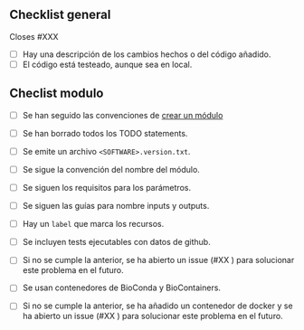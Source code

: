 <!--
# structural_variants_ciberer pull request

¡Gracias por contribuir a la pipeline de variantes estructurales del CIBERER. 
Marcad las opciones completadas en las opciones de abajo, dependiendo de si se añade un módulo, un worflow. Si se corrige un bug, solo marcar
las opciones generales. 

Recordad que los PRs se deben hacer contra la rama devel.

Las instrucciones generales para las contribuciones están en [README.md](https://github.com/yocra3/structural_variants_ciberer/README.md)
-->

## Checklist general

Closes #XXX <!-- Añadir el issue relacionado con el PR -->

- [ ] Hay una descripción de los cambios hechos o del código añadido.
- [ ] El código está testeado, aunque sea en local.

## Checlist modulo
- [ ] Se han seguido las convenciones de [crear un módulo](https://github.com/yocra3/structural_variants_ciberer/blob/master/docs/new_modules.md)
- [ ] Se han borrado todos los TODO statements.
- [ ] Se emite un archivo `<SOFTWARE>.version.txt`.
- [ ] Se sigue la convención del nombre del módulo.
- [ ] Se siguen los requisitos para los parámetros.
- [ ] Se siguen las guías para nombre inputs y outputs.
- [ ] Hay un `label` que marca los recursos.

- [ ] Se incluyen tests ejecutables con datos de github.
- [ ] Si no se cumple la anterior, se ha abierto un issue (#XX <!-- Añadir el issue de los tests -->) para solucionar este problema en el futuro.

- [ ] Se usan contenedores de BioConda y BioContainers.
- [ ] Si no se cumple la anterior, se ha añadido un contenedor de docker y se ha abierto un issue (#XX <!-- Añadir el issue del contenedor -->) para solucionar este problema en el futuro.
